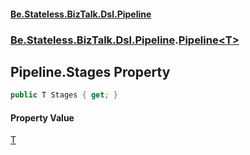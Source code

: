 #### [Be.Stateless.BizTalk.Dsl.Pipeline](README.md 'README')
### [Be.Stateless.BizTalk.Dsl.Pipeline](Be.Stateless.BizTalk.Dsl.Pipeline.md 'Be.Stateless.BizTalk.Dsl.Pipeline').[Pipeline&lt;T&gt;](Pipeline_T_.md 'Be.Stateless.BizTalk.Dsl.Pipeline.Pipeline<T>')

## Pipeline<T>.Stages Property

```csharp
public T Stages { get; }
```

#### Property Value
[T](Pipeline_T_.md#Be.Stateless.BizTalk.Dsl.Pipeline.Pipeline_T_.T 'Be.Stateless.BizTalk.Dsl.Pipeline.Pipeline<T>.T')
